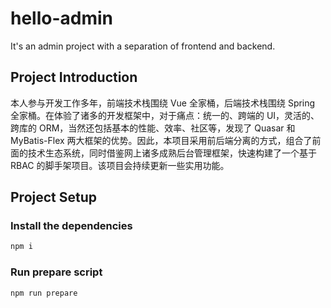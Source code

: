 # hello-admin

It's an admin project with a separation of frontend and backend.

## Project Introduction

本人参与开发工作多年，前端技术栈围绕 Vue 全家桶，后端技术栈围绕 Spring 全家桶。在体验了诸多的开发框架中，对于痛点：统一的、跨端的
UI，灵活的、跨库的 ORM，当然还包括基本的性能、效率、社区等，发现了 Quasar 和 MyBatis-Flex
两大框架的优势。因此，本项目采用前后端分离的方式，组合了前面的技术生态系统，同时借鉴网上诸多成熟后台管理框架，快速构建了一个基于
RBAC 的脚手架项目。该项目会持续更新一些实用功能。

## Project Setup

### Install the dependencies

```bash
npm i
```

### Run prepare script

```bash
npm run prepare
```
